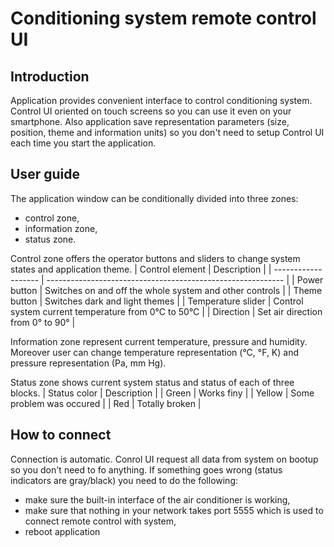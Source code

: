 # Conditioning system remote control UI

## Introduction

Application provides convenient interface to control conditioning system. Control UI oriented on touch screens so you can use it even on your smartphone. Also application save representation parameters (size, position, theme and information units) so you don't need to setup Control UI each time you start the application.

## User guide

The application window can be conditionally divided into three zones:
* control zone,
* information zone,
* status zone.

Control zone offers the operator buttons and sliders to change system states and application theme. 
|   Control element   | Description                                                 |
| ------------------- | ----------------------------------------------------------- |
| Power button        | Switches on and off the whole system and other controls     |
| Theme button        | Switches dark and light themes                              |
| Temperature slider  | Control system current temperature from 0&deg;C to 50&deg;C |
| Direction           | Set air direction from 0&deg; to 90&deg;                    |

Information zone represent current temperature, pressure and humidity. Moreover user can change temperature representation (&deg;C, &deg;F, K) and pressure representation (Pa, mm Hg). 

Status zone shows current system status and status of each of three blocks.
| Status color | Description              |
| Green        | Works finу               |
| Yellow       | Some problem was occured |
| Red          | Totally broken           |

## How to connect

Connection is automatic. Conrol UI request all data from system on bootup so you don't need to fo anything. If something goes wrong (status indicators are gray/black) you need to do the following:
* make sure the built-in interface of the air conditioner is working,
* make sure that nothing in your network takes port 5555 which is used to connect remote control with system,
* reboot application
